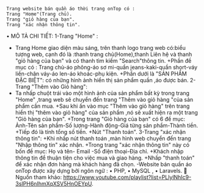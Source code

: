 
	Trang website bán quần áo thời trang onTop có : 
    Trang "Home"(Trang chủ). 
    Trang "giỏ hàng của bạn".
    Trang "xác nhận thông tin". 
•	MÔ TẢ CHI TIẾT: 
   1-Trang "Home" :
   + Trang Home giao diện màu sáng, trên thanh logo trang web có:biểu tượng web, cạnh đó là :thanh trang chủ(Home),thanh Liên hệ và thanh "giỏ hàng của bạn" và có thanh tìm kiếm "Search"thông tin.
   +Phần đề mục có : Trang chủ-áo phông-áo sơ mi-quần jeans-kaki-quần short-váy liền-chân váy-áo len-áo khoác-phụ kiện.
   +Phần dưới là "SẢN PHẨM ĐẶC BIỆT": có những hình ảnh hiển thị sản phẩm quần ,áo được bán.
   2-Trang "Thêm vào Giỏ hàng":
   + Ta nhấp chuột trái vào một hình ảnh của sản phẩm bất kỳ trong trang "Home" ,trang web sẽ chuyển đến trang "Thêm vào giỏ hàng "của sản phẩm cần mua.
   +Sau khi ấn vào mục "Thêm vào giỏ hàng" trên trang hiển thị "thêm vào giỏ hàng" của sản phẩm ,nó sẽ xuất hiện ra một trang "Giỏ hàng của bạn".
   +Trong trang "Giỏ hàng của bạn" có 6 đề mục:  Ảnh-Tên sản phẩm-Số lượng-Hành động-Giá từng sản phẩm-Thành tiền.
   +Tiếp đó là tính tổng số tiền.
   +Nút "Thanh toán".
   3-Trang "xác nhận thông tin":
   +Khi nhấp nút thanh toán ,màn hình web chuyển đến  trang "Nhập thông tin" xác nhận.
   +Trong trang "xác nhận thông tin" này có bốn đề mục: Họ và tên- Email -Số điện thoại-Địa chỉ.
   +Khách nhập thông tin để thuận tiện cho việc mua và giao hàng.
   +Nhấp "thanh toán" để xác nhận đơn hàng mà khách hàng đã chọn.
   -Website bán quần áo onTop được xây dựng bởi ngôn ngữ :
•	 PHP,
•	 MySQL ,
•	 Laravels.
	Nguồn tham khảo: https://www.youtube.com/playlist?list=PLlylNhIc9-3sIPH6nIhmXqXSV5HnOEYpU.
